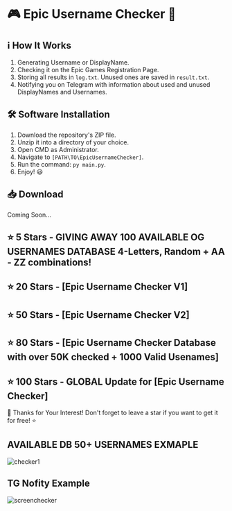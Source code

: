 # 🎮 Epic Username Checker 👤

## ℹ️ How It Works
1. Generating Username or DisplayName.
2. Checking it on the Epic Games Registration Page.
3. Storing all results in `log.txt`. Unused ones are saved in `result.txt`.
4. Notifying you on Telegram with information about used and unused DisplayNames and Usernames.

## 🛠️ Software Installation
1. Download the repository's ZIP file.
2. Unzip it into a directory of your choice.
3. Open CMD as Administrator.
4. Navigate to `[PATH\TO\EpicUsernameChecker]`.
5. Run the command: `py main.py`.
6. Enjoy! 😃

## 📥 Download
Coming Soon...

## ⭐ 5 Stars - GIVING AWAY 100 AVAILABLE OG USERNAMES DATABASE 4-Letters, Random + AA - ZZ combinations!
## ⭐ 20 Stars - [Epic Username Checker V1]
## ⭐ 50 Stars - [Epic Username Checker V2]
## ⭐ 80 Stars - [Epic Username Checker Database with over 50K checked + 1000 Valid Usenames]
## ⭐ 100 Stars - GLOBAL Update for [Epic Username Checker]

🙏 Thanks for Your Interest!
Don't forget to leave a star if you want to get it for free! ⭐

## AVAILABLE DB 50+ USERNAMES EXMAPLE
![checker1](https://github.com/curtishdev/EpicUsernameChecker/assets/54275918/41388e19-0339-4036-9632-b48a9bee38af)


## TG Nofity Example
![screenchecker](https://github.com/curtishdev/EpicUsernameChecker/assets/54275918/220d8ab9-ddf7-4849-a556-690233663190)
